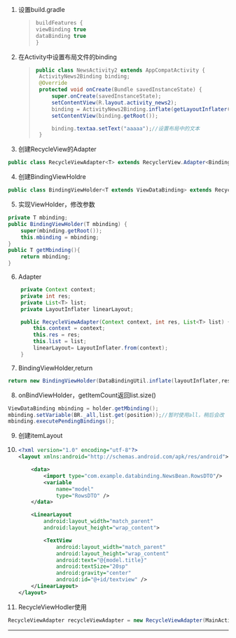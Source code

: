 1. 设置build.gradle

	>```java
	>buildFeatures {
	>viewBinding true
	>dataBinding true	
	>}
	>```

2. 在Activity中设置布局文件的binding

	> ```java
	> public class NewsActivity2 extends AppCompatActivity {
	>  ActivityNews2Binding binding;
	>  @Override
	>  protected void onCreate(Bundle savedInstanceState) {
	>      super.onCreate(savedInstanceState);
	>      setContentView(R.layout.activity_news2);
	>      binding = ActivityNews2Binding.inflate(getLayoutInflater());
	>      setContentView(binding.getRoot());
	> 
	>      binding.textaa.setText("aaaaa");//设置布局中的文本
	>  }
	> ```
	
3. 创建RecycleView的Adapter

  ```java
  public class RecycleViewAdapter<T> extends RecyclerView.Adapter<BindingViewHolder>
  ```

4. 创建BindingViewHoldre

  ```java
  public class BindingViewHolder<T extends ViewDataBinding> extends RecyclerView.ViewHolder
  ```

5. 实现ViewHolder，修改参数

  ```java
  private T mbinding;
  public BindingViewHolder(T mbinding) {
      super(mbinding.getRoot());
      this.mbinding = mbinding;
  }
  public T getMbinding(){
      return mbinding;
  }
  ```

6. Adapter

  ```java
      private Context context;
      private int res;
      private List<T> list;
      private LayoutInflater linearLayout;
  
      public RecycleViewAdapter(Context context, int res, List<T> list) {
          this.context = context;
          this.res = res;
          this.list = list;
          linearLayout= LayoutInflater.from(context);
      }
  ```

7. BindingViewHolder,return

  ```java
  return new BindingViewHolder(DataBindingUtil.inflate(layoutInflater,resoures,parent,false));
  ```

8. onBindViewHolder，getItemCount返回list.size()

  ```java
  ViewDataBinding mbinding = holder.getMbinding();
  mbinding.setVariable(BR._all,list.get(position));//暂时使用all，稍后会改
  mbinding.executePendingBindings();
  ```

9. 创建itemLayout

10. ```xml
	<?xml version="1.0" encoding="utf-8"?>
	<layout xmlns:android="http://schemas.android.com/apk/res/android">
	
	    <data>
	        <import type="com.example.databinding.NewsBean.RowsDTO"/>
	        <variable
	            name="model"
	            type="RowsDTO" />
	    </data>
	
	    <LinearLayout
	        android:layout_width="match_parent"
	        android:layout_height="wrap_content">
	
	        <TextView
	            android:layout_width="match_parent"
	            android:layout_height="wrap_content"
	            android:text="@{model.title}"
	            android:textSize="20sp"
	            android:gravity="center"
	            android:id="@+id/textview" />
	    </LinearLayout>
	</layout>
	```

11. RecycleViewHodler使用

   ```java
   RecycleViewAdapter recycleViewAdapter = new RecycleViewAdapter(MainActivity.this,R.layout.news_recycle_item_layout,newsBean.getRows());
   ```



------

  